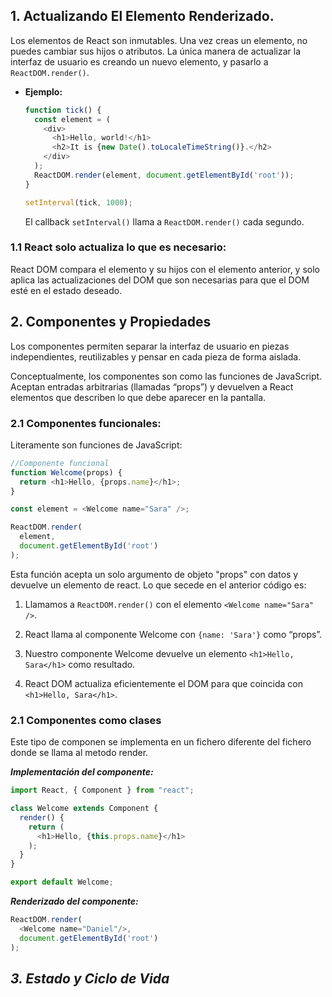 ## **1. Actualizando El Elemento Renderizado.**

Los elementos de React son inmutables. Una vez creas un elemento, no puedes cambiar sus hijos o atributos. La única manera de actualizar la interfaz de usuario es creando un nuevo elemento, y pasarlo a ```ReactDOM.render()```. 

+ **Ejemplo:**

  ```javascript
  function tick() {
    const element = (
      <div>
        <h1>Hello, world!</h1>
        <h2>It is {new Date().toLocaleTimeString()}.</h2>
      </div>
    );
    ReactDOM.render(element, document.getElementById('root'));
  }

  setInterval(tick, 1000);
  ```

  El callback ```setInterval()``` llama a ```ReactDOM.render()``` cada segundo.

### **1.1 React solo actualiza lo que es necesario:**

React DOM compara el elemento y su hijos con el elemento anterior, y solo aplica las actualizaciones del DOM que son necesarias para que el DOM esté en el estado deseado.

## **2. Componentes y Propiedades**

Los componentes permiten separar la interfaz de usuario en piezas independientes, reutilizables y pensar en cada pieza de forma aislada.

Conceptualmente, los componentes son como las funciones de JavaScript. Aceptan entradas arbitrarias (llamadas “props”) y devuelven a React elementos que describen lo que debe aparecer en la pantalla.

### **2.1 Componentes funcionales:**

Literamente son funciones de JavaScript:

```javascript
//Componente funcional
function Welcome(props) {
  return <h1>Hello, {props.name}</h1>;
}

const element = <Welcome name="Sara" />;

ReactDOM.render(
  element,
  document.getElementById('root')
);
```

Esta función acepta un solo argumento de objeto "props" con datos y devuelve un elemento de react. Lo que secede en el anterior código es:

1. Llamamos a ```ReactDOM.render()``` con el elemento ```<Welcome name="Sara" />```.

2. React llama al componente Welcome con ```{name: 'Sara'}``` como “props”.

3. Nuestro componente Welcome devuelve un elemento ```<h1>Hello, Sara</h1>``` como resultado.

4. React DOM actualiza eficientemente el DOM para que coincida con ```<h1>Hello, Sara</h1>```.

### **2.1 Componentes como clases**

Este tipo de componen se implementa en un fichero diferente del fichero donde se llama al metodo render.

***Implementación del componente:***

```javascript
import React, { Component } from "react";

class Welcome extends Component {
  render() {
    return (
      <h1>Hello, {this.props.name}</h1>
    );
  }
}

export default Welcome;
```
***Renderizado del componente:***

```javascript
ReactDOM.render(
  <Welcome name="Daniel"/>,
  document.getElementById('root')
);
```

## ***3. Estado y Ciclo de Vida***


